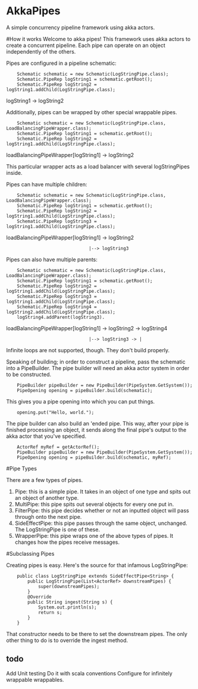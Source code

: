 # AkkaPipes
A simple concurrency pipeline framework using akka actors.

#How it works
Welcome to akka pipes! This framework uses akka actors to create a concurrent pipeline. Each pipe can operate on an object independently of the others.

Pipes are configured in a pipeline schematic:

        Schematic schematic = new Schematic(LogStringPipe.class);
        Schematic.PipeRep logString1 = schematic.getRoot();
        Schematic.PipeRep logString2 = logString1.addChild(LogStringPipe.class);
        
logString1 -> logString2

Additionally, pipes can be wrapped by other special wrappable pipes.

        Schematic schematic = new Schematic(LogStringPipe.class, LoadBalancingPipeWrapper.class);
        Schematic.PipeRep logString1 = schematic.getRoot();
        Schematic.PipeRep logString2 = logString1.addChild(LogStringPipe.class);

loadBalancingPipeWrapper[logString1] -> logString2
        
This particular wrapper acts as a load balancer with several logStringPipes inside.

Pipes can have multiple children:

        Schematic schematic = new Schematic(LogStringPipe.class, LoadBalancingPipeWrapper.class);
        Schematic.PipeRep logString1 = schematic.getRoot();
        Schematic.PipeRep logString2 = logString1.addChild(LogStringPipe.class);
        Schematic.PipeRep logString3 = logString1.addChild(LogStringPipe.class);
        
loadBalancingPipeWrapper[logString1] -> logString2

                                   |--> logString3

Pipes can also have multiple parents:

        Schematic schematic = new Schematic(LogStringPipe.class, LoadBalancingPipeWrapper.class);
        Schematic.PipeRep logString1 = schematic.getRoot();
        Schematic.PipeRep logString2 = logString1.addChild(LogStringPipe.class);
        Schematic.PipeRep logString3 = logString1.addChild(LogStringPipe.class);
        Schematic.PipeRep logString4 = logString2.addChild(LogStringPipe.class);
        logString4.addParent(logString3).
  
loadBalancingPipeWrapper[logString1] -> logString2 -> logString4

                                   |--> logString3 -> |
          
Infinite loops are not supported, though. They don't build properly.

Speaking of building; in order to construct a pipeline, pass the schematic into a PipeBuilder.
The pipe builder will need an akka actor system in order to be constructed.

        PipeBuilder pipeBuilder = new PipeBuilder(PipeSystem.GetSystem());
        PipeOpening opening = pipeBuilder.build(schematic);
        
This gives you a pipe opening into which you can put things.

        opening.put("Hello, world.");
      
The pipe builder can also build an 'ended pipe. This way, after your pipe is finished processing an object, it sends along the final pipe's output to the akka actor that you've specified. 

        ActorRef myRef = getActorRef();
        PipeBuilder pipeBuilder = new PipeBuilder(PipeSystem.GetSystem());
        PipeOpening opening = pipeBuilder.build(schematic, myRef);
        
#Pipe Types

There are a few types of pipes.
1. Pipe: this is a simple pipe. It takes in an object of one type and spits out an object of another type.
2. MultiPipe: this pipe spits out several objects for every one put in. 
3. FilterPipe: this pipe decides whether or not an inputted object will pass through onto the next pipe.
4. SideEffectPipe: this pipe passes through the same object, unchanged. The LogStringPipe is one of these.
5. WrapperPipe: this pipe wraps one of the above types of pipes. It changes how the pipes receive messages. 

#Subclassing Pipes

Creating pipes is easy. Here's the source for that infamous LogStringPipe:

        public class LogStringPipe extends SideEffectPipe<String> {
            public LogStringPipe(List<ActorRef> downstreamPipes) {
                super(downstreamPipes);
            }
            @Override
            public String ingest(String s) {
                System.out.println(s);
                return s;
            }
        }

That constructor needs to be there to set the downstream pipes.
The only other thing to do is to override the ingest method. 

## todo
Add Unit testing
Do it with scala conventions
Configure for infinitely wrappable wrappables.
